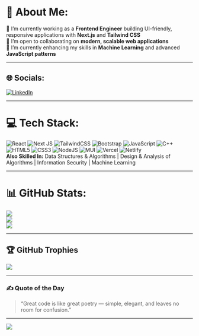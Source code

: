 # 💫 About Me:
🔭 I’m currently working as a **Frontend Engineer** building UI-friendly, responsive applications with **Next.js** and **Tailwind CSS**  
👯 I’m open to collaborating on **modern, scalable web applications**  
🌱 I’m currently enhancing my skills in **Machine Learning** and advanced **JavaScript patterns**

---

## 🌐 Socials:
[![LinkedIn](https://img.shields.io/badge/LinkedIn-%230077B5.svg?logo=linkedin&logoColor=white)](https://www.linkedin.com/in/muhammad-huzaifa-662074270/)

---

# 💻 Tech Stack:
![React](https://img.shields.io/badge/react-%2320232a.svg?style=for-the-badge&logo=react&logoColor=%2361DAFB) 
![Next JS](https://img.shields.io/badge/Next-black?style=for-the-badge&logo=next.js&logoColor=white) 
![TailwindCSS](https://img.shields.io/badge/tailwindcss-%2338B2AC.svg?style=for-the-badge&logo=tailwind-css&logoColor=white) 
![Bootstrap](https://img.shields.io/badge/bootstrap-%238511FA.svg?style=for-the-badge&logo=bootstrap&logoColor=white) 
![JavaScript](https://img.shields.io/badge/javascript-%23323330.svg?style=for-the-badge&logo=javascript&logoColor=%23F7DF1E) 
![C++](https://img.shields.io/badge/c++-%2300599C.svg?style=for-the-badge&logo=c%2B%2B&logoColor=white) 
![HTML5](https://img.shields.io/badge/html5-%23E34F26.svg?style=for-the-badge&logo=html5&logoColor=white) 
![CSS3](https://img.shields.io/badge/css3-%231572B6.svg?style=for-the-badge&logo=css3&logoColor=white) 
![NodeJS](https://img.shields.io/badge/node.js-6DA55F?style=for-the-badge&logo=node.js&logoColor=white) 
![MUI](https://img.shields.io/badge/MUI-%230081CB.svg?style=for-the-badge&logo=mui&logoColor=white) 
![Vercel](https://img.shields.io/badge/vercel-%23000000.svg?style=for-the-badge&logo=vercel&logoColor=white) 
![Netlify](https://img.shields.io/badge/netlify-%23000000.svg?style=for-the-badge&logo=netlify&logoColor=#00C7B7)  
**Also Skilled In:** Data Structures & Algorithms | Design & Analysis of Algorithms | Information Security | Machine Learning

---

# 📊 GitHub Stats:
![](https://github-readme-stats.vercel.app/api?username=mhuzaifawebdev&theme=dark&hide_border=false&include_all_commits=true&count_private=true)<br/>
![](https://github-readme-streak-stats.herokuapp.com/?user=mhuzaifawebdev&theme=dark&hide_border=false)<br/>
![](https://github-readme-stats.vercel.app/api/top-langs/?username=mhuzaifawebdev&theme=dark&hide_border=false&layout=compact)

---

## 🏆 GitHub Trophies
![](https://github-profile-trophy.vercel.app/?username=mhuzaifawebdev&theme=discord&no-frame=false&no-bg=false&margin-w=4)

---

### ✍️ Quote of the Day
> “Great code is like great poetry — simple, elegant, and leaves no room for confusion.”

---

[![](https://visitcount.itsvg.in/api?id=mhuzaifawebdev&icon=0&color=0)](https://visitcount.itsvg.in)
